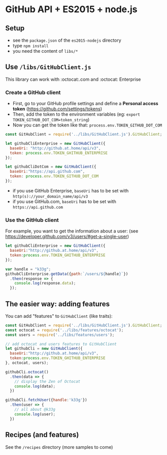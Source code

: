 # GitHub API + ES2015 + node.js

## Setup

- see the `package.json` of the `es2015-nodejs` directory
- type `npm install`
- you need the content of `libs/*`


## Use `/libs/GitHubClient.js`

This library can work with :octocat:.com and :octocat: Enterprise

### Create a GitHub client

- First, go to your GitHub profile settings and define a **Personal access token** (https://github.com/settings/tokens)
- Then, add the token to the environment variables (eg: `export TOKEN_GITHUB_DOT_COM=token_string`)
- Now you can get the token like that: `process.env.TOKEN_GITHUB_DOT_COM`

```javascript
const GitHubClient = require('../libs/GitHubClient.js').GitHubClient;

let githubCliEnterprise = new GitHubClient({
  baseUri: "http://github.at.home/api/v3",
  token: process.env.TOKEN_GHITHUB_ENTERPRISE
});

let githubCliDotCom = new GitHubClient({
  baseUri:"https://api.github.com",
  token: process.env.TOKEN_GITHUB_DOT_COM
});

```

- if you use GitHub Enterprise, `baseUri` has to be set with `http(s)://your_domain_name/api/v3`
- if you use GitHub.com, `baseUri` has to be set with `https://api.github.com`

### Use the GitHub client

For example, you want to get the information about a user:
(see https://developer.github.com/v3/users/#get-a-single-user)

```javascript
let githubCliEnterprise = new GitHubClient({
  baseUri:"http://github.at.home/api/v3",
  token:process.env.TOKEN_GHITHUB_ENTERPRISE
});

var handle = "k33g";
githubCliEnterprise.getData({path:`/users/${handle}`})
  .then(response => {
    console.log(response.data);
  });
```

## The easier way: adding features

You can add "features" to `GitHubClient` (like traits):

```javascript
const GitHubClient = require('../libs/GitHubClient.js').GitHubClient;
const octocat = require('../libs/features/octocat');
const users = require('../libs/features/users');

// add octocat and users features to GitHubClient
let githubCli = new GitHubClient({
  baseUri:"http://github.at.home/api/v3",
  token:process.env.TOKEN_GHITHUB_ENTERPRISE
}, octocat, users);

githubCli.octocat()
  .then(data => {
    // display the Zen of Octocat
    console.log(data);
  })

githubCli.fetchUser({handle:'k33g'})
  .then(user => {
    // all about @k33g
    console.log(user);
  })

```

## Recipes (and features)

See the `/recipes` directory (more samples to come)
